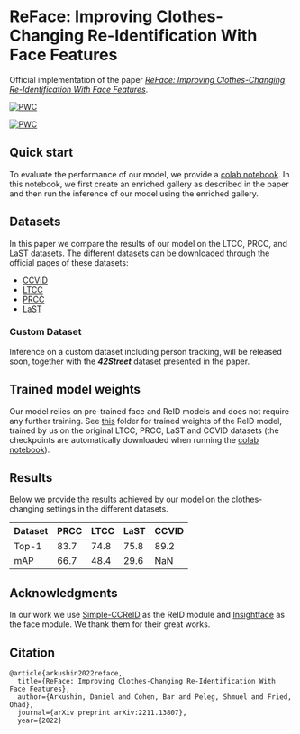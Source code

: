 # ReFace: Improving Clothes-Changing Re-Identification With Face Features

Official implementation of the paper [*ReFace: Improving Clothes-Changing Re-Identification With Face Features*](https://arxiv.org/pdf/2211.13807.pdf).
	
[![PWC](https://img.shields.io/endpoint.svg?url=https://paperswithcode.com/badge/reface-improving-clothes-changing-re/person-re-identification-on-ltcc)](https://paperswithcode.com/sota/person-re-identification-on-ltcc?p=reface-improving-clothes-changing-re)

[![PWC](https://img.shields.io/endpoint.svg?url=https://paperswithcode.com/badge/reface-improving-clothes-changing-re/person-re-identification-on-prcc)](https://paperswithcode.com/sota/person-re-identification-on-prcc?p=reface-improving-clothes-changing-re)

## Quick start
To evaluate the performance of our model, we provide a [colab notebook](https://colab.research.google.com/drive/1fd91h6WhSSwuvPcUoVjNmPENBN1i5vqc?usp=sharing).
In this notebook, we first create an enriched gallery as described in the paper and then run the inference of our model using the enriched gallery.

## Datasets
In this paper we compare the results of our model on the LTCC, PRCC, and LaST datasets.
The different datasets can be downloaded through the official pages of these datasets:
* [CCVID](https://github.com/guxinqian/Simple-CCReID)
* [LTCC](https://naiq.github.io/LTCC_Perosn_ReID.html)
* [PRCC](https://www.isee-ai.cn/~yangqize/clothing.html)
* [LaST](https://github.com/shuxjweb/last)

### Custom Dataset
Inference on a custom dataset including person tracking, will be released soon, together with the ***42Street*** dataset presented in the paper. 

## Trained model weights
Our model relies on pre-trained face and ReID models and does not require any further training.
See [this](https://drive.google.com/drive/folders/1qm1D38WzH2Rqv8NKteulTB3bU4W3nBFh) folder for trained weights of the ReID model, trained by us on the original LTCC, PRCC, LaST and CCVID datasets (the checkpoints are automatically downloaded when running the [colab notebook](#quick-start)).

## Results
Below we provide the results achieved by our model on the clothes-changing settings in the different datasets. 

| Dataset | PRCC | LTCC | LaST | CCVID |
|---------|------|------|------|-------|
| Top-1   | 83.7 | 74.8 | 75.8 | 89.2  |
| mAP     | 66.7 | 48.4 | 29.6 | NaN   |


## Acknowledgments
In our work we use [Simple-CCReID](https://github.com/guxinqian/Simple-CCReID) as the ReID module and [Insightface](https://github.com/deepinsight/insightface) as the face module.
We thank them for their great works.

## Citation
```
@article{arkushin2022reface,
  title={ReFace: Improving Clothes-Changing Re-Identification With Face Features},
  author={Arkushin, Daniel and Cohen, Bar and Peleg, Shmuel and Fried, Ohad},
  journal={arXiv preprint arXiv:2211.13807},
  year={2022}
```